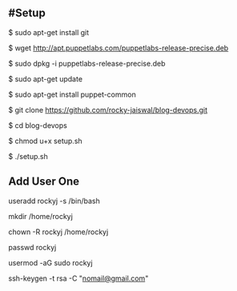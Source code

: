 #Setup
------

$ sudo apt-get install git

$ wget http://apt.puppetlabs.com/puppetlabs-release-precise.deb

$ sudo dpkg -i puppetlabs-release-precise.deb

$ sudo apt-get update

$ sudo apt-get install puppet-common

$ git clone https://github.com/rocky-jaiswal/blog-devops.git

$ cd blog-devops

$ chmod u+x setup.sh

$ ./setup.sh


Add User One
------------
useradd rockyj -s /bin/bash

mkdir /home/rockyj

chown -R rockyj /home/rockyj

passwd rockyj

usermod -aG sudo rockyj

ssh-keygen -t rsa -C "nomail@gmail.com"
